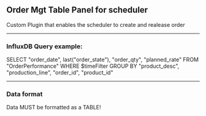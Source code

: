 ## Order Mgt Table Panel for scheduler
Custom Plugin that enables the scheduler to create and realease order

------

### InfluxDB Query example: 
SELECT "order_date", last("order_state"), "order_qty", "planned_rate" FROM "OrderPerformance" WHERE $timeFilter GROUP BY "product_desc", "production_line", "order_id", "product_id"

-------

### Data format
Data MUST be formatted as a TABLE!
